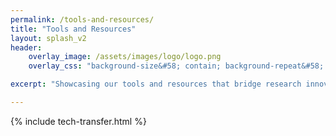 ```yaml
---
permalink: /tools-and-resources/
title: "Tools and Resources"
layout: splash_v2
header:
    overlay_image: /assets/images/logo/logo.png
    overlay_css: "background-size&#58; contain; background-repeat&#58; no-repeat;"

excerpt: "Showcasing our tools and resources that bridge research innovations with real-world applications"

---
```


{% include tech-transfer.html %}
